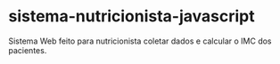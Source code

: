# sistema-nutricionista-javascript
Sistema Web feito para nutricionista coletar dados e calcular o IMC dos pacientes.

